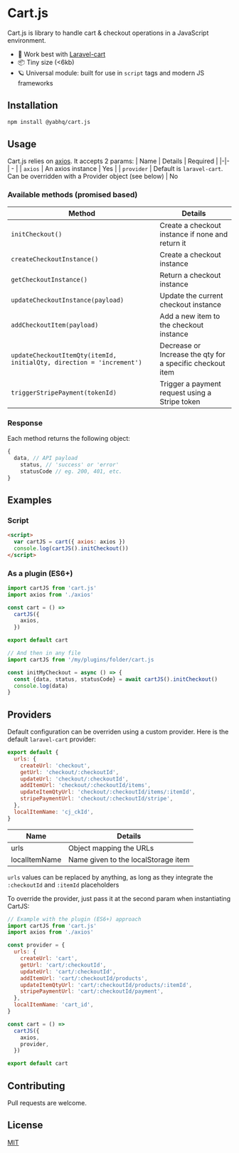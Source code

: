 # Cart.js

Cart.js is library to handle cart & checkout operations in a JavaScript environment.

- 🔋 Work best with [Laravel-cart](https://github.com/yabhq/laravel-cart)
- 📦 Tiny size (<6kb)
- 🪐 Universal module: built for use in `script` tags and modern JS frameworks

## Installation

```bash
npm install @yabhq/cart.js
```

## Usage

Cart.js relies on [axios](https://github.com/axios/axios). It accepts 2 params:
| Name | Details | Required |
|-|-| - |
| `axios` | An axios instance | Yes |
| `provider` | Default is `laravel-cart`. Can be overridden with a Provider object (see below) | No

### Available methods (promised based)

| Method                                                               | Details                                                   |
| -------------------------------------------------------------------- | --------------------------------------------------------- |
| `initCheckout()`                                                     | Create a checkout instance if none and return it          |
| `createCheckoutInstance()`                                           | Create a checkout instance                                |
| `getCheckoutInstance()`                                              | Return a checkout instance                                |
| `updateCheckoutInstance(payload)`                                    | Update the current checkout instance                      |
| `addCheckoutItem(payload)`                                           | Add a new item to the checkout instance                   |
| `updateCheckoutItemQty(itemId, initialQty, direction = 'increment')` | Decrease or Increase the qty for a specific checkout item |
| `triggerStripePayment(tokenId)`                                      | Trigger a payment request using a Stripe token            |

### Response

Each method returns the following object:

```javascript
{
  data, // API payload
    status, // 'success' or 'error'
    statusCode // eg. 200, 401, etc.
}
```

## Examples

### Script

```html
<script>
  var cartJS = cart({ axios: axios })
  console.log(cartJS().initCheckout())
</script>
```

### As a plugin (ES6+)

```javascript
import cartJS from 'cart.js'
import axios from './axios'

const cart = () =>
  cartJS({
    axios,
  })

export default cart
```

```javascript
// And then in any file
import cartJS from '/my/plugins/folder/cart.js

const initMyCheckout = async () => {
  const {data, status, statusCode} = await cartJS().initCheckout()
  console.log(data)
}

```

## Providers

Default configuration can be overriden using a custom provider. Here is the default `laravel-cart` provider:

```javascript
export default {
  urls: {
    createUrl: 'checkout',
    getUrl: 'checkout/:checkoutId',
    updateUrl: 'checkout/:checkoutId',
    addItemUrl: 'checkout/:checkoutId/items',
    updateItemQtyUrl: 'checkout/:checkoutId/items/:itemId',
    stripePaymentUrl: 'checkout/:checkoutId/stripe',
  },
  localItemName: 'cj_ckId',
}
```

| Name          | Details                             |
| ------------- | ----------------------------------- |
| urls          | Object mapping the URLs             |
| localItemName | Name given to the localStorage item |

`urls` values can be replaced by anything, as long as they integrate the `:checkoutId` and `:itemId` placeholders

To override the provider, just pass it at the second param when instantiating CartJS:

```javascript
// Example with the plugin (ES6+) approach
import cartJS from 'cart.js'
import axios from './axios'

const provider = {
  urls: {
    createUrl: 'cart',
    getUrl: 'cart/:checkoutId',
    updateUrl: 'cart/:checkoutId',
    addItemUrl: 'cart/:checkoutId/products',
    updateItemQtyUrl: 'cart/:checkoutId/products/:itemId',
    stripePaymentUrl: 'cart/:checkoutId/payment',
  },
  localItemName: 'cart_id',
}

const cart = () =>
  cartJS({
    axios,
    provider,
  })

export default cart
```

## Contributing

Pull requests are welcome.

## License

[MIT](https://choosealicense.com/licenses/mit/)
